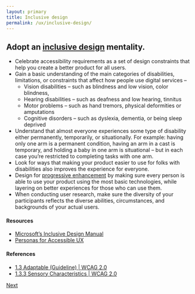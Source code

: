 ```yaml
---
layout: primary
title: Inclusive design
permalink: /ux/inclusive-design/
---
```


## Adopt an [inclusive design](http://inclusivedesignprinciples.org/) mentality.

- Celebrate accessibility requirements as a set of design constraints that help you create a better product for all users.
- Gain a basic understanding of the main categories of disabilities, limitations, or constraints that affect how people use digital services –
  - Vision disabilities – such as blindness and low vision, color blindness,
  - Hearing disabilities – such as deafness and low hearing, tinnitus
  - Motor problems – such as hand tremors, physical deformities or amputations
  - Cognitive disorders – such as dyslexia, dementia, or being sleep deprived
- Understand that almost everyone experiences some type of disability either permanently, temporarily, or situationally. For example: having only one arm is a permanent condition, having an arm in a cast is temporary, and holding a baby in one arm is situational – but in each case you’re restricted to completing tasks with one arm.
- Look for ways that making your product easier to use for folks with disabilities also improves the experience for everyone.
- Design for [progressive enhancement](https://articles.uie.com/progressive_enhancement/) by making sure every person is able to use your product using the most basic technologies, while layering on better experiences for those who can use them.
- When conducting user research, make sure the diversity of your participants reflects the diverse abilities, circumstances, and backgrounds of your actual users.

#### Resources
- [Microsoft’s Inclusive Design Manual](https://www.microsoft.com/en-us/design/inclusive)
- [Personas for Accessible UX](https://rosenfeldmedia.com/a-web-for-everyone/personas-for-accessible-ux/)

#### References
- [1.3 Adaptable (Guideline) \| WCAG 2.0](https://www.w3.org/WAI/WCAG20/quickref/?showtechniques=128%2C14&currentsidebar=%23col_overview#content-structure-separation)
- [1.3.3 Sensory Characteristics \| WCAG 2.0](https://www.w3.org/WAI/WCAG20/quickref/?showtechniques=128%2C14&currentsidebar=%23col_overview#content-structure-separation-understanding)

<a class="usa-button button-next" href="{{ site.baseurl }}/ux/assistive-technology/">
  Next <i class="fa fa-chevron-right" aria-hidden="true"></i>
</a>
